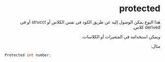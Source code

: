 <div dir = "rtl">



# protected

هذا النوع يمكن الوصول إليه عن طريق الكود في نفس الكلاس أو strucct  أو في derived كلاس.

ويمكن استخدامه في المتغيرات أو الكلاسات.

مثال:

</div>

```c#
Protected int number;
```
